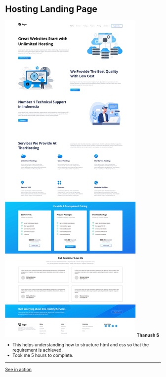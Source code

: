 #   Hosting Landing Page

![screenshot](./screenshot/screenshot.png)
**Thanush S**

-   This helps understanding how to structure html and css so that the requirement is achieved.
-   Took me 5 hours to complete.

---
[See in action](https://thanushsiva.github.io/11-Hosting-Landing-Page/)